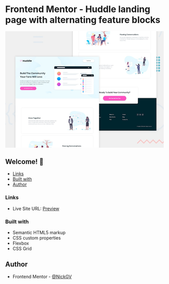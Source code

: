 # Frontend Mentor - Huddle landing page with alternating feature blocks

![Design preview for the Huddle landing page with alternating feature blocks coding challenge](./design/desktop-preview.jpg)

## Welcome! 👋

  - [Links](#links)
  - [Built with](#built-with)
- [Author](#author)

### Links

- Live Site URL: [Preview](https://huddle-landing-nickgv.netlify.app)

### Built with

- Semantic HTML5 markup
- CSS custom properties
- Flexbox
- CSS Grid

## Author

- Frontend Mentor - [@NickGV](https://www.frontendmentor.io/profile/NickGV)
